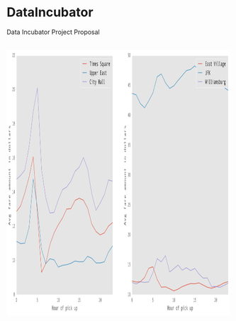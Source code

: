 # DataIncubator
Data Incubator Project Proposal

<br>
<img height = '600'  src = "https://github.com/yxb201/DataIncubator/blob/master/avg_fare.png" />
<br>
